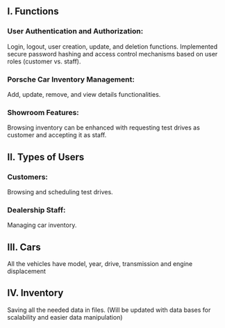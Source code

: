 ## I. Functions

### User Authentication and Authorization:
Login, logout, user creation, update, and deletion functions. Implemented secure password hashing and access control mechanisms based on user roles (customer vs. staff).

### Porsche Car Inventory Management:
Add, update, remove, and view details functionalities. 

### Showroom Features:
Browsing inventory can be enhanced with requesting test drives as customer and accepting it as staff.

## II. Types of Users

### Customers:
Browsing and scheduling test drives.

### Dealership Staff:
Managing car inventory.

## III. Cars

All the vehicles have model, year, drive, transmission and engine displacement

## IV. Inventory

Saving all the needed data in files. (Will be updated with data bases for scalability and easier data manipulation)
